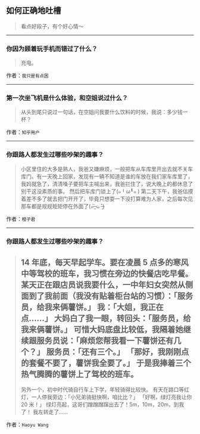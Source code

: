 ## 如何正确地吐槽

> 看点好段子，有个好心情～


 
---

### 你因为顾着玩手机而错过了什么？

> 充电。


作者：`我只是有点困`

---

### 第一次坐飞机是什么体验，和空姐说过什么？

> 从头到尾只说过一句话，在空姐问我要什么饮料的时候，我说：多少钱一杯？


作者：`知乎用户`

---

### 你跟路人都发生过哪些吵架的趣事？

> 小区里住的大多是熟人，我爸又嫌麻烦，一般把车从车库里开出去就不关车库门。有一天晚上回家，发现有一辆不知道是谁的车放在我们家车库里了，我妈就急了，清清嗓子要把车主喊出来，我爸拦住了，说大晚上的都休息了别干这没素质的事。
> 然后把车库门锁上了(๑╹ω╹๑ )
> 第二天下午，我爸估摸着差不多了就去把门开开了，毕竟只想耍一下没打算难为人家，之后每次见那车都是规规矩矩停在外面了(๑˃̶͈̀ ᴗ ˂̶͈́)


作者：`橙子君`

---

### 你跟路人都发生过哪些吵架的趣事？

> 14 年底，每天早起学车。要在凌晨 5 点多的寒风中等驾校的班车，我习惯在旁边的快餐店吃早餐。某天正在跟店员说我要什么，一中年妇女突然从侧面到了我前面（我没有贴着柜台站的习惯）：「服务员，给我来俩薯饼。」
> 我：「大姐，我正在点……」
> 大妈白了我一眼，转回头：「服务员，给我来俩薯饼。」
> 可惜大妈底盘比较低，我隔着她继续跟服务员说：「麻烦您帮我看一下薯饼还有几个？」
> 服务员：「还有三个。」
> 「那好，我刚刚点的套餐不要了，薯饼我全要了。」
> 于是我捧着三个热气腾腾的薯饼上了驾校的班车。
> ---
> 另外一个，初中时代骑自行车上下学，年轻骑得比较快。
> 有天在路口等红灯，一人停我旁边：「小兄弟骑挺快啊，咱比比？」
> 「好啊，绿灯亮我让你 20 米！」
> 绿灯亮起，这哥们蹭蹭蹭蹿出去了！5m，10m，20m，到我了！
> 我左转走了……


作者：`Haoyu Wang`